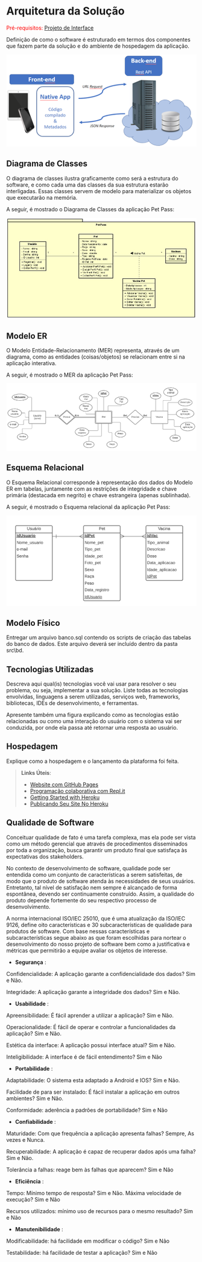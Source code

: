 # Arquitetura da Solução

<span style="color:red">Pré-requisitos: <a href="3-Projeto de Interface.md"> Projeto de Interface</a></span>

Definição de como o software é estruturado em termos dos componentes que fazem parte da solução e do ambiente de hospedagem da aplicação.

![Arquitetura da Solução](img/02-mob-arch.png)

## Diagrama de Classes

O diagrama de classes ilustra graficamente como será a estrutura do software, e como cada uma das classes da sua estrutura estarão interligadas. Essas classes servem de modelo para materializar os objetos que executarão na memória.

A seguir, é mostrado o Diagrama de Classes da aplicação Pet Pass:

![Diagrama de Classes](https://github.com/ICEI-PUC-Minas-PMV-ADS/pmv-ads-2022-1-e3-proj-mov-t1-petpass-mobile/blob/main/docs/img/Diagrama%20de%20Classes.png?raw=true)

## Modelo ER

O Modelo Entidade-Relacionamento (MER) representa, através de um diagrama, como as entidades (coisas/objetos) se relacionam entre si na aplicação interativa.

A seguir, é mostrado o MER da aplicação Pet Pass:

![Diagrama ER](https://github.com/ICEI-PUC-Minas-PMV-ADS/pmv-ads-2022-1-e3-proj-mov-t1-petpass-mobile/blob/main/docs/img/Diagrama%20E-R.PNG?raw=true)

## Esquema Relacional

O Esquema Relacional corresponde à representação dos dados do Modelo ER em tabelas, juntamente com as restrições de integridade e chave primária (destacada em negrito) e chave estrangeira (apenas sublinhada).

A seguir, é mostrado o Esquema relacional da aplicação Pet Pass:

![Esquema Relacional](https://github.com/ICEI-PUC-Minas-PMV-ADS/pmv-ads-2022-1-e3-proj-mov-t1-petpass-mobile/blob/main/docs/img/Esquema%20Relacional.PNG?raw=true)

## Modelo Físico

Entregar um arquivo banco.sql contendo os scripts de criação das tabelas do banco de dados. Este arquivo deverá ser incluído dentro da pasta src\bd.

## Tecnologias Utilizadas

Descreva aqui qual(is) tecnologias você vai usar para resolver o seu problema, ou seja, implementar a sua solução. Liste todas as tecnologias envolvidas, linguagens a serem utilizadas, serviços web, frameworks, bibliotecas, IDEs de desenvolvimento, e ferramentas.

Apresente também uma figura explicando como as tecnologias estão relacionadas ou como uma interação do usuário com o sistema vai ser conduzida, por onde ela passa até retornar uma resposta ao usuário.

## Hospedagem

Explique como a hospedagem e o lançamento da plataforma foi feita.

> **Links Úteis**:
>
> - [Website com GitHub Pages](https://pages.github.com/)
> - [Programação colaborativa com Repl.it](https://repl.it/)
> - [Getting Started with Heroku](https://devcenter.heroku.com/start)
> - [Publicando Seu Site No Heroku](http://pythonclub.com.br/publicando-seu-hello-world-no-heroku.html)

## Qualidade de Software

Conceituar qualidade de fato é uma tarefa complexa, mas ela pode ser vista como um método gerencial que através de procedimentos disseminados por toda a organização, busca garantir um produto final que satisfaça às expectativas dos stakeholders.

No contexto de desenvolvimento de software, qualidade pode ser entendida como um conjunto de características a serem satisfeitas, de modo que o produto de software atenda às necessidades de seus usuários. Entretanto, tal nível de satisfação nem sempre é alcançado de forma espontânea, devendo ser continuamente construído. Assim, a qualidade do produto depende fortemente do seu respectivo processo de desenvolvimento.

A norma internacional ISO/IEC 25010, que é uma atualização da ISO/IEC 9126, define oito características e 30 subcaracterísticas de qualidade para produtos de software. Com base nessas características e subcaracterísticas segue abaixo as que foram escolhidas para nortear o desenvolvimento do nosso projeto de software bem como a justificativa e métricas que permitirão a equipe avaliar os objetos de interesse. 

- **Segurança** :

Confidencialidade: A aplicação garante a confidencialidade dos dados? Sim e Não.

Integridade: A aplicação garante a integridade dos dados? Sim e Não.

- **Usabilidade** :

Apreensibilidade: É fácil aprender a utilizar a aplicação? Sim e Não.

Operacionalidade: É fácil de operar e controlar a funcionalidades da aplicação? Sim e Não.

Estética da interface: A aplicação possui interface atual? Sim e Não.

Inteligibilidade: A interface é de fácil entendimento? Sim e Não

- **Portabilidade** :

Adaptabilidade: O sistema esta adaptado a Android e IOS? Sim e Não.

Facilidade de para ser instalado: É fácil instalar a aplicação em outros ambientes? Sim e Não.

Conformidade: aderência a padrões de portabilidade? Sim e Não

- **Confiabilidade** :

Maturidade: Com que frequência a aplicação apresenta falhas? Sempre, As vezes e Nunca.

Recuperabilidade: A aplicação é capaz de recuperar dados após uma falha? Sim e Não.

Tolerância a falhas: reage bem às falhas que aparecem? Sim e Não

- **Eficiência** :

Tempo: Mínimo tempo de resposta? Sim e Não. Máxima velocidade de execução? Sim e Não

Recursos utilizados: mínimo uso de recursos para o mesmo resultado? Sim e Não

- **Manutenibilidade** :

Modificabilidade: há facilidade em modificar o código? Sim e Não

Testabilidade: há facilidade de testar a aplicação? Sim e Não


